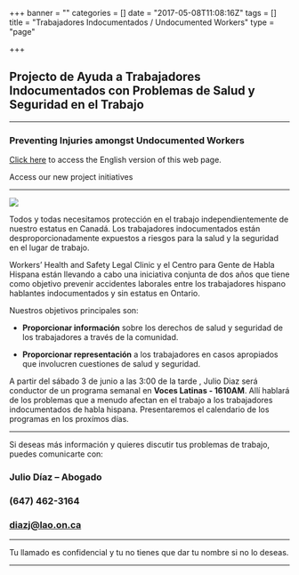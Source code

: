 +++
banner = ""
categories = []
date = "2017-05-08T11:08:16Z"
tags = []
title = "Trabajadores Indocumentados / Undocumented Workers"
type = "page"

+++


## Projecto de Ayuda a Trabajadores Indocumentados con Problemas de Salud y Seguridad en el Trabajo

<hr>

### **Preventing Injuries amongst Undocumented Workers**

[Click here](https://s3.amazonaws.com/newsletter.workers-safety.ca/newsletters/Clinic+Publications/2017+Undocumented+Workers/UndocumentedWorkers-Webpage-Eng.pdf) to access the English version of this web page.

Access our new project initiatives

<hr>

![](img/banners/UndocWork-Website%20Logo-2-1.jpg)

Todos y todas necesitamos protección en el trabajo independientemente de nuestro estatus en Canadá. Los trabajadores indocumentados están desproporcionadamente expuestos a riesgos para la salud y la seguridad en el lugar de trabajo.

Workers’ Health and Safety Legal Clinic  y el Centro para Gente de Habla Hispana están llevando a cabo una iniciativa conjunta de dos años que tiene como objetivo prevenir accidentes laborales entre los trabajadores hispano hablantes indocumentados y sin estatus en Ontario.

Nuestros objetivos principales son:

* **Proporcionar información** sobre los derechos de salud y seguridad de los trabajadores a través de la comunidad.

* **Proporcionar representación** a los trabajadores en casos apropiados que involucren cuestiones de salud y seguridad.

A partir del sábado 3 de junio a las 3:00 de la tarde , Julio Diaz será conductor de un programa semanal en **Voces Latinas - 1610AM**. Allí hablará de los problemas que a menudo afectan en el trabajo a los trabajadores indocumentados de habla hispana. Presentaremos el calendario de los programas en los proxímos días.

<hr>

Si deseas más información y quieres discutir tus problemas de trabajo, puedes  comunicarte con:

### Julio Díaz – Abogado

### (647) 462-3164

### diazj@lao.on.ca

<hr>

Tu llamado es confidencial y tu no tienes que dar tu nombre si no lo deseas.

<hr>